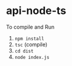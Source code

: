 # api-node-ts

To compile and Run

  1. ```npm install```
  2. ```tsc``` (compile)
  3. ```cd dist```
  4. ```node index.js```
